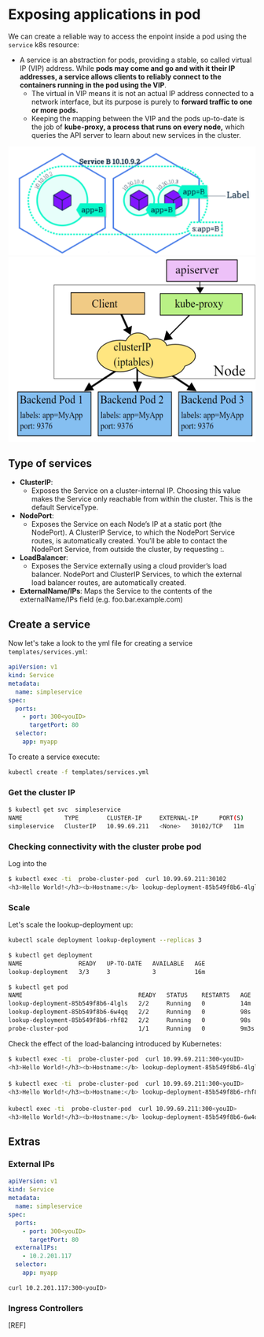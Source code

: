 # Exposing applications in pod

We can create a reliable way to access the enpoint inside a pod using the `service` k8s resource:

- A service is an abstraction for pods, providing a stable, so called virtual IP (VIP) address. While __pods may come and go and with it their IP addresses, a service allows clients to reliably connect to the containers running in the pod using the VIP__. 
    - The virtual in VIP means it is not an actual IP address connected to a network interface, but its purpose is purely to __forward traffic to one or more pods.__
    - Keeping the mapping between the VIP and the pods up-to-date is the job of __kube-proxy, a process that runs on every node,__ which queries the API server to learn about new services in the cluster.

![Kubernetes service schema](img/service.png)
![Service overview](img/services-iptables-overview.png)

## Type of services

- __ClusterIP__:
  - Exposes the Service on a cluster-internal IP. Choosing this value makes the Service only reachable from within the cluster. This is the default ServiceType.
- __NodePort__:
  - Exposes the Service on each Node’s IP at a static port (the NodePort). A ClusterIP Service, to which the NodePort Service routes, is automatically created. You’ll be able to contact the NodePort Service, from outside the cluster, by requesting <NodeIP>:<NodePort>.
- __LoadBalancer__:
  - Exposes the Service externally using a cloud provider’s load balancer. NodePort and ClusterIP Services, to which the external load balancer routes, are automatically created.
- __ExternalName/IPs__: Maps the Service to the contents of the externalName/IPs field (e.g. foo.bar.example.com)


## Create a service

Now let's take a look to the yml file for creating a service `templates/services.yml`:

```yaml
apiVersion: v1
kind: Service
metadata:
  name: simpleservice
spec:
  ports:
    - port: 300<youID>
      targetPort: 80
  selector:
    app: myapp
```

To create a service execute:

```bash
kubectl create -f templates/services.yml
```

### Get the cluster IP

```bash
$ kubectl get svc  simpleservice
NAME            TYPE        CLUSTER-IP     EXTERNAL-IP      PORT(S)     AGE
simpleservice   ClusterIP   10.99.69.211   <None>   30102/TCP   11m
```

### Checking connectivity with the cluster probe pod

Log into the 

```bash
$ kubectl exec -ti  probe-cluster-pod  curl 10.99.69.211:30102
<h3>Hello World!</h3><b>Hostname:</b> lookup-deployment-85b549f8b6-4lgls<br/>
```

### Scale

Let's scale the lookup-deployment up:

```bash
kubectl scale deployment lookup-deployment --replicas 3
```

```bash
$ kubectl get deployment
NAME                READY   UP-TO-DATE   AVAILABLE   AGE
lookup-deployment   3/3     3            3           16m
```

```bash
$ kubectl get pod       
NAME                                 READY   STATUS    RESTARTS   AGE
lookup-deployment-85b549f8b6-4lgls   2/2     Running   0          14m
lookup-deployment-85b549f8b6-6w4qq   2/2     Running   0          98s
lookup-deployment-85b549f8b6-rhf82   2/2     Running   0          98s
probe-cluster-pod                    1/1     Running   0          9m3s
```

Check the effect of the load-balancing introduced by Kubernetes:

```bash
$ kubectl exec -ti  probe-cluster-pod  curl 10.99.69.211:300<youID>
<h3>Hello World!</h3><b>Hostname:</b> lookup-deployment-85b549f8b6-4lgls<br/>

$ kubectl exec -ti  probe-cluster-pod  curl 10.99.69.211:300<youID>
<h3>Hello World!</h3><b>Hostname:</b> lookup-deployment-85b549f8b6-rhf82<br/>

kubectl exec -ti  probe-cluster-pod  curl 10.99.69.211:300<youID>
<h3>Hello World!</h3><b>Hostname:</b> lookup-deployment-85b549f8b6-6w4qq<br/>
```

## Extras


### External IPs


```yaml
apiVersion: v1
kind: Service
metadata:
  name: simpleservice
spec:
  ports:
    - port: 300<youID>
      targetPort: 80
  externalIPs:
    - 10.2.201.117
  selector:
    app: myapp
```

```bash
curl 10.2.201.117:300<youID>
```

### Ingress Controllers

[REF]
